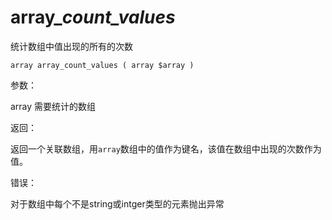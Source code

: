 # array\__count\_values_

统计数组中值出现的所有的次数

```
array array_count_values ( array $array )
```

参数：

array  需要统计的数组

返回：

返回一个关联数组，用`array`数组中的值作为键名，该值在数组中出现的次数作为值。

错误：

对于数组中每个不是string或intger类型的元素抛出异常



